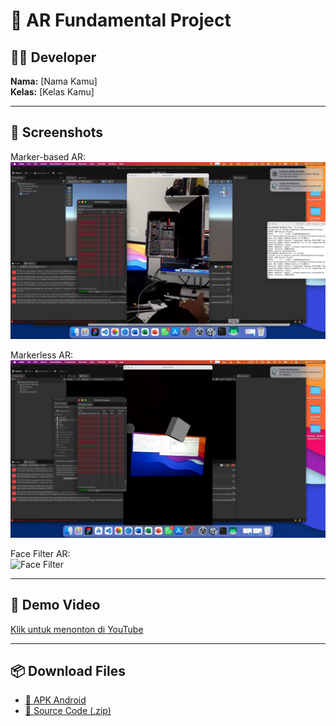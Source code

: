 # 🧠 AR Fundamental Project

## 👩‍💻 Developer
**Nama:** [Nama Kamu]  
**Kelas:** [Kelas Kamu]

---

## 📸 Screenshots
Marker-based AR:  
![Marker](Demo/Ar-Marker.png)

Markerless AR:  
![Markerless](Demo/AR-markless.png)

Face Filter AR:  
![Face Filter](Screenshots/FaceFilter_AR.png)

---

## 🎥 Demo Video
[Klik untuk menonton di YouTube](https://youtu.be/abc123xyz)

---

## 📦 Download Files
- [📱 APK Android](https://drive.google.com/file/d/xxx)
- [💾 Source Code (.zip)](https://drive.google.com/file/d/yyy)
